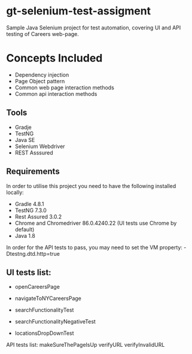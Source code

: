 # gt-selenium-test-assigment

Sample Java Selenium project for test automation, covering UI and API testing of Careers web-page. 

# Concepts Included


* Dependency injection
* Page Object pattern
* Common web page interaction methods
* Common api interaction methods

## Tools

* Gradje
* TestNG
* Java SE 
* Selenium Webdriver
* REST Asssured

## Requirements

In order to utilise this project you need to have the following installed locally:

* Gradle 4.8.1
* TestNG 7.3.0
* Rest Assured 3.0.2
* Chrome and Chromedriver 86.0.4240.22 (UI tests use Chrome by default)
* Java 1.8

In order for the API tests to pass, you may need to set the VM property: -Dtestng.dtd.http=true


## UI tests list: 
- openCareersPage

- navigateToNYCareersPage

- searchFunctionalityTest

- searchFunctionalityNegativeTest

- locationsDropDownTest

API tests list:
makeSureThePageIsUp
verifyURL
verifyInvalidURL


